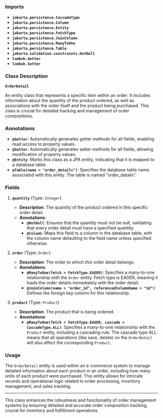 ### Imports

- **`jakarta.persistence.CascadeType`**
- **`jakarta.persistence.Column`**
- **`jakarta.persistence.Entity`**
- **`jakarta.persistence.FetchType`**
- **`jakarta.persistence.JoinColumn`**
- **`jakarta.persistence.ManyToOne`**
- **`jakarta.persistence.Table`**
- **`jakarta.validation.constraints.NotNull`**
- **`lombok.Getter`**
- **`lombok.Setter`**

### Class Description

**`OrderDetail`**

An entity class that represents a specific item within an order. It includes information about the quantity of the product ordered, as well as associations with the order itself and the product being purchased. This class is crucial for detailed tracking and management of order compositions.

### Annotations

- **`@Getter`**: Automatically generates getter methods for all fields, enabling read access to property values.
- **`@Setter`**: Automatically generates setter methods for all fields, allowing modification of property values.
- **`@Entity`**: Marks this class as a JPA entity, indicating that it is mapped to a database table.
- **`@Table(name = "order_details")`**: Specifies the database table name associated with this entity. The table is named "order_details".

### Fields

1. **`quantity`** (Type: `Integer`)
    
    - **Description**: The quantity of the product ordered in this specific order detail.
    - **Annotations**:
        - **`@NotNull`**: Ensures that the quantity must not be null, validating that every order detail must have a specified quantity.
        - **`@Column`**: Maps this field to a column in the database table, with the column name defaulting to the field name unless specified otherwise.
2. **`order`** (Type: `Order`)
    
    - **Description**: The order to which this order detail belongs.
    - **Annotations**:
        - **`@ManyToOne(fetch = FetchType.EAGER)`**: Specifies a many-to-one relationship with the `Order` entity. Fetch type is EAGER, meaning it loads the order details immediately with the order detail.
        - **`@JoinColumn(name = "order_id", referencedColumnName = "id")`**: Defines the foreign key column for this relationship.
3. **`product`** (Type: `Product`)
    
    - **Description**: The product that is being ordered.
    - **Annotations**:
        - **`@ManyToOne(fetch = FetchType.EAGER, cascade = CascadeType.ALL)`**: Specifies a many-to-one relationship with the `Product` entity, including a cascading rule. The cascade type ALL means that all operations (like save, delete) on the `OrderDetail` will also affect the corresponding `Product`.

### Usage

The `OrderDetail` entity is used within an e-commerce system to manage detailed information about each product in an order, including how many units of each product were purchased. This entity allows for intricate records and operational logic related to order processing, inventory management, and sales tracking.

---

This class enhances the robustness and functionality of order management systems by ensuring detailed and accurate order composition tracking, crucial for inventory and fulfillment operations.